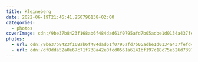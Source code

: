 ```yaml
---
title: Kleineberg
date: 2022-06-19T21:46:41.250796138+02:00
categories:
  - photos
coverImage: cdn:/9be37b8423f168ab6f484dad61f0795afd7b05adbe1d0134a437fefdc8926496
photos:
  - url: cdn:/9be37b8423f168ab6f484dad61f0795afd7b05adbe1d0134a437fefdc8926496
  - url: cdn:/df0dda52a0e67c71f738a42e0fcd0561a6141bf197c18c75e526d73971a9d5e6
---
```

